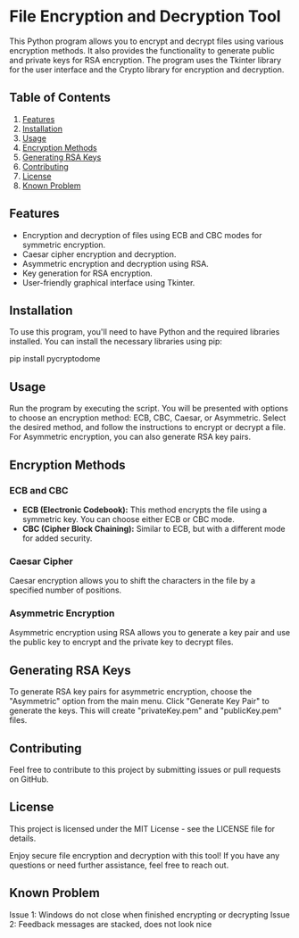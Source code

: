 # File Encryption and Decryption Tool

This Python program allows you to encrypt and decrypt files using various encryption methods. It also provides the functionality to generate public and private keys for RSA encryption. The program uses the Tkinter library for the user interface and the Crypto library for encryption and decryption.

## Table of Contents

1. [Features](#features)
2. [Installation](#installation)
3. [Usage](#usage)
4. [Encryption Methods](#encryption-methods)
5. [Generating RSA Keys](#generating-rsa-keys)
6. [Contributing](#contributing)
7. [License](#license)
8. [Known Problem](#Known-Problem)

## Features<a name="features"></a>

- Encryption and decryption of files using ECB and CBC modes for symmetric encryption.
- Caesar cipher encryption and decryption.
- Asymmetric encryption and decryption using RSA.
- Key generation for RSA encryption.
- User-friendly graphical interface using Tkinter.

## Installation<a name="installation"></a>

To use this program, you'll need to have Python and the required libraries installed. You can install the necessary libraries using pip:

pip install pycryptodome


## Usage

Run the program by executing the script. You will be presented with options to choose an encryption method: ECB, CBC, Caesar, or Asymmetric. Select the desired method, and follow the instructions to encrypt or decrypt a file. For Asymmetric encryption, you can also generate RSA key pairs.

## Encryption Methods

### ECB and CBC

- **ECB (Electronic Codebook):** This method encrypts the file using a symmetric key. You can choose either ECB or CBC mode.
- **CBC (Cipher Block Chaining):** Similar to ECB, but with a different mode for added security.

### Caesar Cipher

Caesar encryption allows you to shift the characters in the file by a specified number of positions.

### Asymmetric Encryption

Asymmetric encryption using RSA allows you to generate a key pair and use the public key to encrypt and the private key to decrypt files.

## Generating RSA Keys

To generate RSA key pairs for asymmetric encryption, choose the "Asymmetric" option from the main menu. Click "Generate Key Pair" to generate the keys. This will create "privateKey.pem" and "publicKey.pem" files.

## Contributing

Feel free to contribute to this project by submitting issues or pull requests on GitHub.

## License

This project is licensed under the MIT License - see the LICENSE file for details.

Enjoy secure file encryption and decryption with this tool! If you have any questions or need further assistance, feel free to reach out.

## Known Problem <a name="Known-Problem"></a>

Issue 1: Windows do not close when finished encrypting or decrypting
Issue 2: Feedback messages are stacked, does not look nice
